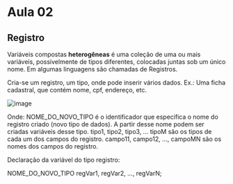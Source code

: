 # Aula 02
## Registro
Variáveis compostas **heterogêneas** é uma coleção de uma ou mais variáveis, possivelmente de tipos diferentes, colocadas juntas sob um único nome. Em algumas linguagens são chamadas de Registros.

Cria-se um registro, um tipo, onde pode inserir vários dados. Ex.: Uma ficha cadastral, que contém nome, cpf, endereço, etc.

![image](https://github.com/raianecj/estrutura-de-dados/assets/39846447/76cf5a50-339c-4e8e-b3a6-a035c4cbe982)

Onde:
NOME_DO_NOVO_TIPO é o identificador que especifica o nome do registro criado (novo tipo de dados). A partir desse nome podem ser criadas variáveis desse tipo. 
tipo1, tipo2, tipo3, ... tipoM são os tipos de cada um dos campos do registro. 
campo11, campo12, ..., campoMN são os nomes dos campos do registro.

Declaração da variável do tipo registro:

NOME_DO_NOVO_TIPO regVar1, regVar2, ..., regVarN;
